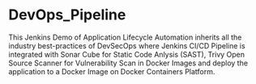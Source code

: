 # DevOps_Pipeline

This Jenkins Demo of Application Lifecycle Automation inherits all the industry best-practices of DevSecOps where Jenkins CI/CD Pipeline is integrated with Sonar Cube for Static Code Anlysis (SAST), Trivy Open Source Scanner for Vulnerability Scan in Docker Images and deploy the application to a Docker Image on Docker Containers Platform.
